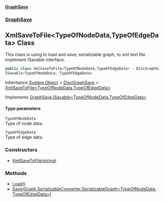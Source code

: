 #### [GraphSave](./index.md 'index')
### [GraphSave](./GraphSave.md 'GraphSave')
## XmlSaveToFile&lt;TypeOfNodeData,TypeOfEdgeData&gt; Class
This class is using to load and save, serializable graph, to xml text file. Implement ISavable interface.  
```csharp
public class XmlSaveToFile<TypeOfNodeData,TypeOfEdgeData> : DiscGraphSave,
ISavable<TypeOfNodeData, TypeOfEdgeData>
```
Inheritance [System.Object](https://docs.microsoft.com/en-us/dotnet/api/System.Object 'System.Object') &gt; [DiscGraphSave](./GraphSave-DiscGraphSave.md 'GraphSave.DiscGraphSave') &gt; [XmlSaveToFile&lt;TypeOfNodeData,TypeOfEdgeData&gt;](./GraphSave-XmlSaveToFile-TypeOfNodeData_TypeOfEdgeData-.md 'GraphSave.XmlSaveToFile&lt;TypeOfNodeData,TypeOfEdgeData&gt;')  

Implements [GraphSave.ISavable&lt;](./GraphSave-ISavable-TypeOfNodeData_TypeOfEdgeData-.md 'GraphSave.ISavable&lt;TypeOfNodeData,TypeOfEdgeData&gt;')[TypeOfNodeData](#GraphSave-XmlSaveToFile-TypeOfNodeData_TypeOfEdgeData--TypeOfNodeData 'GraphSave.XmlSaveToFile&lt;TypeOfNodeData,TypeOfEdgeData&gt;.TypeOfNodeData')[,](./GraphSave-ISavable-TypeOfNodeData_TypeOfEdgeData-.md 'GraphSave.ISavable&lt;TypeOfNodeData,TypeOfEdgeData&gt;')[TypeOfEdgeData](#GraphSave-XmlSaveToFile-TypeOfNodeData_TypeOfEdgeData--TypeOfEdgeData 'GraphSave.XmlSaveToFile&lt;TypeOfNodeData,TypeOfEdgeData&gt;.TypeOfEdgeData')[&gt;](./GraphSave-ISavable-TypeOfNodeData_TypeOfEdgeData-.md 'GraphSave.ISavable&lt;TypeOfNodeData,TypeOfEdgeData&gt;')  
#### Type parameters
<a name='GraphSave-XmlSaveToFile-TypeOfNodeData_TypeOfEdgeData--TypeOfNodeData'></a>
`TypeOfNodeData`  
Type of node data.  
  
<a name='GraphSave-XmlSaveToFile-TypeOfNodeData_TypeOfEdgeData--TypeOfEdgeData'></a>
`TypeOfEdgeData`  
Type of edge data.  
  
### Constructors
- [XmlSaveToFile(string)](./GraphSave-XmlSaveToFile-TypeOfNodeData_TypeOfEdgeData--XmlSaveToFile(string).md 'GraphSave.XmlSaveToFile&lt;TypeOfNodeData,TypeOfEdgeData&gt;.XmlSaveToFile(string)')
### Methods
- [Load()](./GraphSave-XmlSaveToFile-TypeOfNodeData_TypeOfEdgeData--Load().md 'GraphSave.XmlSaveToFile&lt;TypeOfNodeData,TypeOfEdgeData&gt;.Load()')
- [Save(Graph.SerializableConverter.SerializableGraph&lt;TypeOfNodeData,TypeOfEdgeData&gt;)](./GraphSave-XmlSaveToFile-TypeOfNodeData_TypeOfEdgeData--Save(Graph-SerializableConverter-SerializableGraph-TypeOfNodeData_TypeOfEdgeData-).md 'GraphSave.XmlSaveToFile&lt;TypeOfNodeData,TypeOfEdgeData&gt;.Save(Graph.SerializableConverter.SerializableGraph&lt;TypeOfNodeData,TypeOfEdgeData&gt;)')

